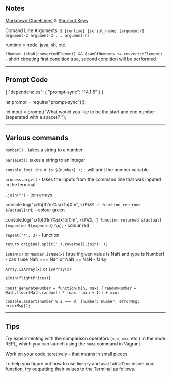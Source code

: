 ## **Notes**
[Markdown Cheetsheet](https://github.com/adam-p/markdown-here/wiki/Markdown-Cheatsheet) & [Shortcut Keys](../../shortcuts.md)

Comand Line Arguments:
`$ [runtime] [script_name] [argument-1 argument-2 argument-3 ... argument-n]`

runtime = node, java, sh, etc.

`!Number.isNaN(convertedElement) && (sumOfNumbers += convertedElement)` - short circuting first condition true, second condition will be performed 

---------------------------------------------------

## **Prompt Code**

{
  "dependencies": {
    "prompt-sync": "^4.1.5"
  }
}

let prompt = require("prompt-sync")();

let input = prompt("What would you like to be the start and end number (seperated with a space)? ");

---------------------------------------------------

## **Various commands**

`Number()` - takes a string to a number

`parseInt()` takes a string to an integer

`console.log('the # is ${number}');` - will print the number variable

`process.argv[]` - takes the inputs from the command line that was inputed in the terminal

`.join("")` - join arrays

console.log("\x1b[32m%s\x1b[0m", `\tPASS ✅ function returned ${actual}\n`); - colour green

console.log("\x1b[31m%s\x1b[0m", `\tFAIL 🛑 function returned ${actual} (expected ${expected})\n`); - colour red

`repeat('*', 3)` - function

`return original.split('').reverse().join('');`

`isNaN(x)` or `Number.isNaN(x)` [true if given value is NaN and type is Number] - can't use NaN === Nan or NaN == NaN - falsy 

`Array.isArray(x)` or `isArray(x)`

`${min(flightPrices)}`

`const generateNumber = function(min, max) {`
  `randomNumber = Math.floor(Math.random() * (max - min + 1)) + min;`
  
`console.assert(number % 2 === 0, {number: number, errorMsg: errorMsg});`



---------------------------------------------------

## **Tips**

Try experimenting with the comparison operators (`<`, `>`, `===`, etc.) in the node REPL, which you can launch using the `node` command in Vagrant.

Work on your code iteratively – that means in small pieces. 

To help you figure out how to use `hungry` and `availableTime` inside your function, try outputting their values to the Terminal as follows.

